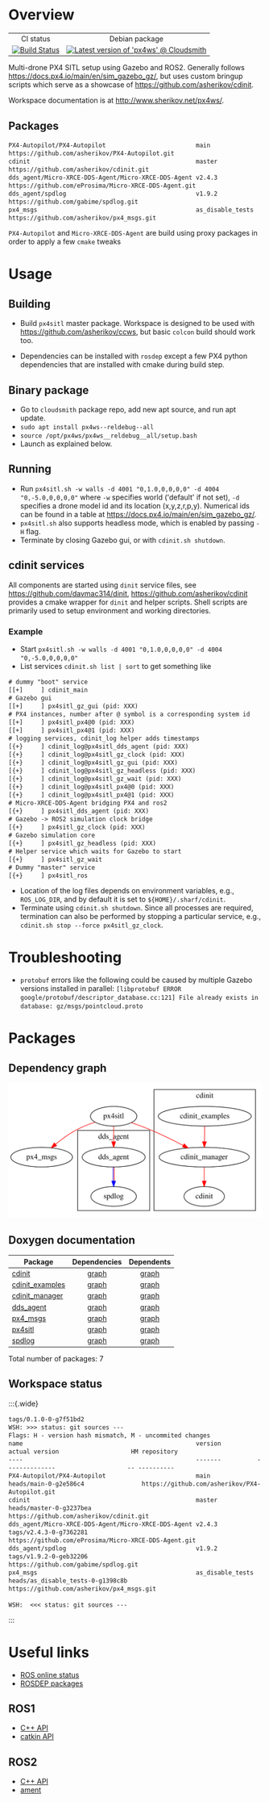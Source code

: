 Overview
========

<table>
  <tr>
    <td align="center">
        CI status
    </td>
    <td align="center">
        Debian package
    </td>
  </tr>
  <tr>
    <td align="center">
        <a href="https://github.com/asherikov/px4ws/actions/workflows/main.yaml">
        <img src="https://github.com/asherikov/px4ws/actions/workflows/main.yaml/badge.svg" alt="Build Status">
        </a>
    </td>
    <td align="center">
        <a href="https://cloudsmith.io/~asherikov-aV7/repos/all/packages/detail/deb/px4ws--reldebug--all/latest/a=amd64;d=ubuntu%252Fnoble;t=binary/">
        <img src="https://api-prd.cloudsmith.io/v1/badges/version/asherikov-aV7/all/deb/px4ws--reldebug--all/latest/a=amd64;d=ubuntu%252Fnoble;t=binary/?render=true&show_latest=true" alt="Latest version of 'px4ws' @ Cloudsmith">
        </a>
    </td>
  </tr>
</table>


Multi-drone PX4 SITL setup using Gazebo and ROS2. Generally follows
<https://docs.px4.io/main/en/sim_gazebo_gz/>, but uses custom bringup scripts
which serve as a showcase of <https://github.com/asherikov/cdinit>.

Workspace documentation is at <http://www.sherikov.net/px4ws/>.


Packages
--------
```
PX4-Autopilot/PX4-Autopilot                         main             https://github.com/asherikov/PX4-Autopilot.git
cdinit                                              master           https://github.com/asherikov/cdinit.git
dds_agent/Micro-XRCE-DDS-Agent/Micro-XRCE-DDS-Agent v2.4.3           https://github.com/eProsima/Micro-XRCE-DDS-Agent.git
dds_agent/spdlog                                    v1.9.2           https://github.com/gabime/spdlog.git
px4_msgs                                            as_disable_tests https://github.com/asherikov/px4_msgs.git
```
`PX4-Autopilot` and `Micro-XRCE-DDS-Agent` are build using proxy packages in
order to apply a few `cmake` tweaks


Usage
=====

Building
--------

- Build `px4sitl` master package. Workspace is designed to be used with
  <https://github.com/asherikov/ccws>, but basic `colcon` build should work
  too.

- Dependencies can be installed with `rosdep` except a few PX4 python
  dependencies that are installed with cmake during build step.

Binary package
--------------

- Go to `cloudsmith` package repo, add new apt source, and run apt update.
- `sudo apt install px4ws--reldebug--all`
- `source /opt/px4ws/px4ws__reldebug__all/setup.bash`
- Launch as explained below.

Running
-------

- Run `px4sitl.sh -w walls -d 4001 "0,1.0,0,0,0,0" -d 4004 "0,-5.0,0,0,0,0"`
  where `-w` specifies world ('default' if not set), `-d` specifies a drone
  model id and its location (x,y,z,r,p,y). Numerical ids can be found in a
  table at <https://docs.px4.io/main/en/sim_gazebo_gz/>.
- `px4sitl.sh` also supports headless mode, which is enabled by passing `-H`
  flag.
- Terminate by closing Gazebo gui, or with `cdinit.sh shutdown`.

cdinit services
---------------

All components are started using `dinit` service files, see
<https://github.com/davmac314/dinit>, <https://github.com/asherikov/cdinit>
provides a cmake wrapper for `dinit` and helper scripts. Shell scripts are
primarily used to setup environment and working directories.

### Example

- Start `px4sitl.sh -w walls -d 4001 "0,1.0,0,0,0,0" -d 4004 "0,-5.0,0,0,0,0"`
- List services `cdinit.sh list | sort` to get something like
```
# dummy "boot" service
[[+]     ] cdinit_main
# Gazebo gui
[[+]     ] px4sitl_gz_gui (pid: XXX)
# PX4 instances, number after @ symbol is a corresponding system id
[[+]     ] px4sitl_px4@0 (pid: XXX)
[[+]     ] px4sitl_px4@1 (pid: XXX)
# logging services, cdinit_log helper adds timestamps
[{+}     ] cdinit_log@px4sitl_dds_agent (pid: XXX)
[{+}     ] cdinit_log@px4sitl_gz_clock (pid: XXX)
[{+}     ] cdinit_log@px4sitl_gz_gui (pid: XXX)
[{+}     ] cdinit_log@px4sitl_gz_headless (pid: XXX)
[{+}     ] cdinit_log@px4sitl_gz_wait (pid: XXX)
[{+}     ] cdinit_log@px4sitl_px4@0 (pid: XXX)
[{+}     ] cdinit_log@px4sitl_px4@1 (pid: XXX)
# Micro-XRCE-DDS-Agent bridging PX4 and ros2
[{+}     ] px4sitl_dds_agent (pid: XXX)
# Gazebo -> ROS2 simulation clock bridge
[{+}     ] px4sitl_gz_clock (pid: XXX)
# Gazebo simulation core
[{+}     ] px4sitl_gz_headless (pid: XXX)
# Helper service which waits for Gazebo to start
[{+}     ] px4sitl_gz_wait
# Dummy "master" service
[{+}     ] px4sitl_ros
```
- Location of the log files depends on environment variables, e.g.,
  `ROS_LOG_DIR`, and by default it is set to `${HOME}/.sharf/cdinit`.
- Terminate using `cdinit.sh shutdown`. Since all processes are required,
  termination can also be performed by stopping a particular service, e.g.,
  `cdinit.sh stop --force px4sitl_gz_clock`.


Troubleshooting
===============

- `protobuf` errors like the following could be caused by multiple Gazebo
  versions installed in parallel: `[libprotobuf ERROR
  google/protobuf/descriptor_database.cc:121] File already exists in database:
  gz/msgs/pointcloud.proto`

Packages
========

Dependency graph
----------------

[![](pkg_dependency_graph.svg)](pkg_dependency_graph.svg)

Doxygen documentation
---------------------

| **Package** | Dependencies | Dependents |
| ----------- | :----------: | :--------: |
| [cdinit](./cdinit/index.html) | [graph](./cdinit/pkg_dependency_graph.svg) | [graph](./cdinit/pkg_reverse_dependency_graph.svg) |
| [cdinit_examples](./cdinit_examples/index.html) | [graph](./cdinit_examples/pkg_dependency_graph.svg) | [graph](./cdinit_examples/pkg_reverse_dependency_graph.svg) |
| [cdinit_manager](./cdinit_manager/index.html) | [graph](./cdinit_manager/pkg_dependency_graph.svg) | [graph](./cdinit_manager/pkg_reverse_dependency_graph.svg) |
| [dds_agent](./dds_agent/index.html) | [graph](./dds_agent/pkg_dependency_graph.svg) | [graph](./dds_agent/pkg_reverse_dependency_graph.svg) |
| [px4_msgs](./px4_msgs/index.html) | [graph](./px4_msgs/pkg_dependency_graph.svg) | [graph](./px4_msgs/pkg_reverse_dependency_graph.svg) |
| [px4sitl](./px4sitl/index.html) | [graph](./px4sitl/pkg_dependency_graph.svg) | [graph](./px4sitl/pkg_reverse_dependency_graph.svg) |
| [spdlog](./spdlog/index.html) | [graph](./spdlog/pkg_dependency_graph.svg) | [graph](./spdlog/pkg_reverse_dependency_graph.svg) |

Total number of packages: 
7

Workspace status
-----
:::{.wide}
```
tags/0.1.0-0-g7f51bd2
WSH: >>> status: git sources ---
Flags: H - version hash mismatch, M - uncommited changes
name                                                version          actual version                    HM repository
----                                                -------          --------------                    -- ----------
PX4-Autopilot/PX4-Autopilot                         main             heads/main-0-g2e586c4                https://github.com/asherikov/PX4-Autopilot.git
cdinit                                              master           heads/master-0-g3237bea              https://github.com/asherikov/cdinit.git
dds_agent/Micro-XRCE-DDS-Agent/Micro-XRCE-DDS-Agent v2.4.3           tags/v2.4.3-0-g7362281               https://github.com/eProsima/Micro-XRCE-DDS-Agent.git
dds_agent/spdlog                                    v1.9.2           tags/v1.9.2-0-geb32206               https://github.com/gabime/spdlog.git
px4_msgs                                            as_disable_tests heads/as_disable_tests-0-g1398c8b    https://github.com/asherikov/px4_msgs.git

WSH:  <<< status: git sources ---
```
:::


Useful links
============

- [ROS online status](https://status.openrobotics.org/)
- [ROSDEP packages](https://github.com/ros/rosdistro/blob/master/rosdep/base.yaml)

ROS1
----
- [C++ API](http://docs.ros.org/en/noetic/api/roscpp/html/)
- [catkin API](https://docs.ros.org/en/noetic/api/catkin/html/dev_guide/generated_cmake_api.html)

ROS2
----
- [C++ API](https://docs.ros2.org/latest/api/rclcpp/namespacerclcpp.html)
- [ament](https://docs.ros.org/en/foxy/How-To-Guides/Ament-CMake-Documentation.html)
